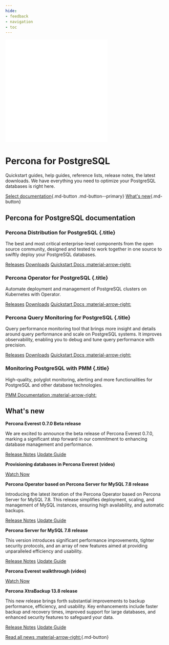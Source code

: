 ```yaml
---
hide:
- feedback
- navigation
- toc
---
```


<div class="landing" markdown>
<div class="splash header postgresql dark" markdown>

![Percona for PostgreSQL logo](assets/logo-dark-postgresql.svg)

# Percona for PostgreSQL

Quickstart guides, help guides, reference lists, release notes, the latest downloads. We have everything you need to optimize your PostgreSQL databases is right here.

[Select documentation](#percona-for-postgresql-documentation){.md-button .md-button--primary} [What's new](#whats-new){.md-button}

</div>
</div>



## Percona for PostgreSQL documentation

<div data-grid markdown>
<div data-banner markdown>

### Percona Distribution for PostgreSQL {.title}

The best and most critical enterprise-level components from the open source community, designed and tested to work together in one source to swiftly deploy your PostgreSQL databases.

<div class="actions" markdown>

[Releases](#)
[Downloads](#)
[Quickstart Docs :material-arrow-right:](https://pmcf-percona.github.io/postgresql-docs/)

</div>
</div>
<div data-banner markdown>

### Percona Operator for PostgreSQL {.title}

Automate deployment and management of PostgreSQL clusters on Kubernetes with Operator.

<div class="actions" markdown>

[Releases](#)
[Downloads](#)
[Quickstart Docs :material-arrow-right:](https://pmcf-percona.github.io/postgresql-docs/)

</div>
</div>
<div data-banner markdown>

### Percona Query Monitoring for PostgreSQL {.title}

Query performance monitoring tool that brings more insight and details around query performance and scale on PostgreSQL systems. It improves observability, enabling you to debug and tune query performance with precision.

<div class="actions" markdown>

[Releases](#)
[Downloads](#)
[Quickstart Docs :material-arrow-right:](https://pmcf-percona.github.io/postgresql-docs/)

</div>
</div>
<div data-banner markdown>

### Monitoring PostgreSQL with PMM {.title}

High-quality, polyglot monitoring, alerting and more functionalities for PostgreSQL and other database technologies.

<div class="actions" markdown>

[PMM Documentation :material-arrow-right:](https://docs.percona.com/percona-monitoring-and-management)

</div>
</div>
</div>



## What's new

<div data-news markdown>
<div data-article markdown>

**Percona Everest 0.7.0 Beta release**

We are excited to announce the beta release of Percona Everest 0.7.0, marking a significant step forward in our commitment to enhancing database management and performance.

[Release Notes](#)
[Update Guide](#)

</div><div data-article markdown>

**Provisioning databases in Percona Everest (video)**

[Watch Now](#)

</div><div data-article markdown>

**Percona Operator based on Percona Server for MySQL 7.8 release**

Introducing the latest iteration of the Percona Operator based on Percona Server for MySQL 7.8. This release simplifies deployment, scaling, and management of MySQL instances, ensuring high availability, and automatic backups.

[Release Notes](#)
[Update Guide](#)

</div><div data-article markdown>

**Percona Server for MySQL 7.8 release**

This version introduces significant performance improvements, tighter security protocols, and an array of new features aimed at providing unparalleled efficiency and usability.

[Release Notes](#)
[Update Guide](#)

</div><div data-article markdown>

**Percona Everest walkthrough (video)**

[Watch Now](#)

</div><div data-article markdown>

**Percona XtraBackup 13.8 release**

This new release brings forth substantial improvements to backup performance, efficiency, and usability. Key enhancements include faster backup and recovery times, improved support for large databases, and enhanced security features to safeguard your data.

[Release Notes](#)
[Update Guide](#)

</div>

[Read all news :material-arrow-right:](#){.md-button}

</div>